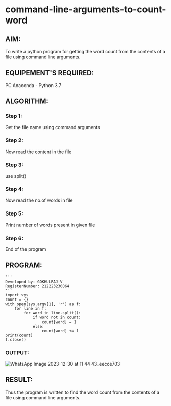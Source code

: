 # command-line-arguments-to-count-word
## AIM:
To write a python program for getting the word count from the contents of a file using command line arguments.
## EQUIPEMENT'S REQUIRED: 
PC
Anaconda - Python 3.7
## ALGORITHM:
### Step 1:
Get the file name using command arguments

### Step 2:
Now read the content in the file

### Step 3:
use split()

### Step 4:
Now read the no.of words in file

### Step 5:
Print number of words present in given file

### Step 6:
End of the program

## PROGRAM:
```
'''
Developed by: GOKHULRAJ V
RegisterNumber: 212223230064
'''
import sys
count = {}
with open(sys.argv[1], 'r') as f:
    for line in f:
        for word in line.split():
            if word not in count:
                count[word] = 1
            else:
                count[word] += 1
print(count)
f.close()
```
### OUTPUT:
![WhatsApp Image 2023-12-30 at 11 44 43_eecce703](https://github.com/Gokhulraj2005/command-line-arguments-to-count-word/assets/138849253/77fa4ef9-63b4-4b5c-af56-e9df0477de12)



## RESULT:
Thus the program is written to find the word count from the contents of a file using command line arguments.
